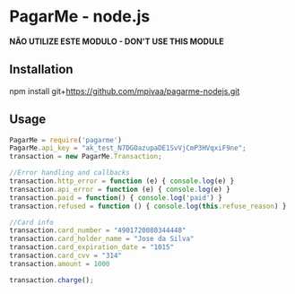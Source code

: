PagarMe - node.js
=================

**NÃO UTILIZE ESTE MODULO - DON'T USE THIS MODULE**

Installation
------------
npm install git+https://github.com/mpivaa/pagarme-nodejs.git

Usage
-----

````javascript
PagarMe = require('pagarme')
PagarMe.api_key = "ak_test_N7DGOazupaDE1SvVjCmP3HVqxiF9ne";
transaction = new PagarMe.Transaction;

//Error handling and callbacks
transaction.http_error = function (e) { console.log(e) }
transaction.api_error = function (e) { console.log(e) }
transaction.paid = function() { console.log('paid') }
transaction.refused = function () { console.log(this.refuse_reason) }

//Card info
transaction.card_number = "4901720080344448"
transaction.card_holder_name = "Jose da Silva"
transaction.card_expiration_date = "1015"
transaction.card_cvv = "314"
transaction.amount = 1000

transaction.charge();
````
